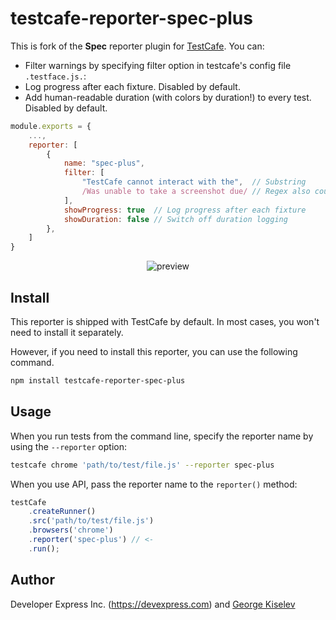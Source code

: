 # testcafe-reporter-spec-plus

This is fork of the **Spec** reporter plugin for [TestCafe](http://devexpress.github.io/testcafe). You can:

- Filter warnings by specifying filter option in testcafe's config file `.testface.js.`:
- Log progress after each fixture. Disabled by default.
- Add human-readable duration (with colors by duration!) to every test. Disabled by default.

```js
module.exports = {
    ...,
    reporter: [
        {
            name: "spec-plus",
            filter: [
                "TestCafe cannot interact with the",  // Substring
                /Was unable to take a screenshot due/ // Regex also could be used
            ],
            showProgress: true  // Log progress after each fixture
            showDuration: false // Switch off duration logging
        },
    ]
}
```

<p align="center">
    <img src="https://raw.github.com/DevExpress/testcafe-reporter-spec/master/media/preview.png" alt="preview" />
</p>

## Install

This reporter is shipped with TestCafe by default. In most cases, you won't need to install it separately.

However, if you need to install this reporter, you can use the following command.

```sh
npm install testcafe-reporter-spec-plus
```

## Usage

When you run tests from the command line, specify the reporter name by using the `--reporter` option:

```sh
testcafe chrome 'path/to/test/file.js' --reporter spec-plus
```


When you use API, pass the reporter name to the `reporter()` method:

```js
testCafe
    .createRunner()
    .src('path/to/test/file.js')
    .browsers('chrome')
    .reporter('spec-plus') // <-
    .run();
```

## Author

Developer Express Inc. (https://devexpress.com) and [George Kiselev](https://github.com/gooddaytoday)
